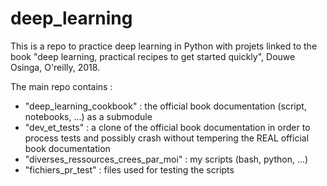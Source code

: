 # deep_learning

This is a repo to practice deep learning in Python with projets linked to the book "deep learning, practical recipes to get started quickly", Douwe Osinga, O'reilly, 2018.

The main repo contains :
- "deep_learning_cookbook" : the official book documentation (script, notebooks, ...) as a submodule
- "dev_et_tests" : a clone of the official book documentation in order to process tests and possibly crash without tempering the REAL official book documentation
- "diverses_ressources_crees_par_moi" : my scripts (bash, python, ...)
- "fichiers_pr_test" : files used for testing the scripts